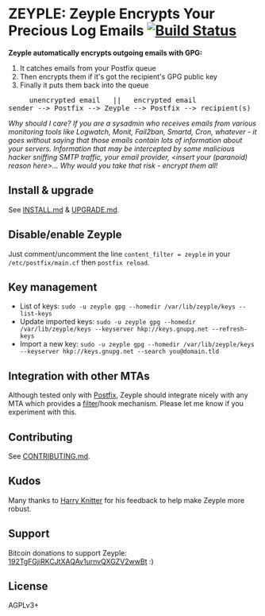 # ZEYPLE: Zeyple Encrypts Your Precious Log Emails [![Build Status](https://travis-ci.org/infertux/zeyple.png?branch=master)](https://travis-ci.org/infertux/zeyple)

**Zeyple automatically encrypts outgoing emails with GPG:**

1. It catches emails from your Postfix queue
1. Then encrypts them if it's got the recipient's GPG public key
1. Finally it puts them back into the queue

<pre>
     unencrypted email   ||   encrypted email
sender --> Postfix --> Zeyple --> Postfix --> recipient(s)
</pre>

_Why should I care? If you are a sysadmin who receives emails from various monitoring tools like Logwatch, Monit, Fail2ban, Smartd, Cron, whatever - it goes without saying that those emails contain lots of information about your servers.
Information that may be intercepted by some malicious hacker sniffing SMTP traffic, your email provider, &lt;insert your (paranoid) reason here&gt;...
Why would you take that risk - encrypt them all!_

## Install & upgrade

See [INSTALL.md](INSTALL.md) & [UPGRADE.md](UPGRADE.md).

## Disable/enable Zeyple

Just comment/uncomment the line `content_filter = zeyple` in your `/etc/postfix/main.cf` then `postfix reload`.

## Key management

* List of keys: `sudo -u zeyple gpg --homedir /var/lib/zeyple/keys --list-keys`
* Update imported keys: `sudo -u zeyple gpg --homedir /var/lib/zeyple/keys --keyserver hkp://keys.gnupg.net --refresh-keys`
* Import a new key: `sudo -u zeyple gpg --homedir /var/lib/zeyple/keys --keyserver hkp://keys.gnupg.net --search you@domain.tld`

## Integration with other MTAs

Although tested only with [Postfix](http://www.postfix.org/), Zeyple should integrate nicely with any MTA which provides a [filter](http://www.postfix.org/FILTER_README.html "Postfix After-Queue Content Filter")/hook mechanism. Please let me know if you experiment with this.

## Contributing

See [CONTRIBUTING.md](CONTRIBUTING.md).

## Kudos

Many thanks to [Harry Knitter](http://www.linux-magazine.com/Issues/2013/153/Email-Encryption-with-Zeyple) for his feedback to help make Zeyple more robust.

## Support

Bitcoin donations to support Zeyple: [192TgFGjiRKCJtXAQAv1urnvQXGZV2wwBt](bitcoin:192TgFGjiRKCJtXAQAv1urnvQXGZV2wwBt?message=Zeyple) :)

## License

AGPLv3+

